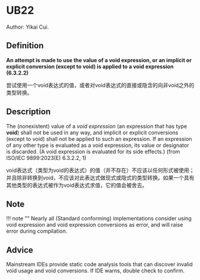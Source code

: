 # UB22

Author: Yikai Cui.

## Definition

**An attempt is made to use the value of a void expression, or an implicit or explicit conversion (except to void) is applied to a void expression (6.3.2.2)**

尝试使用一个void表达式的值，或者对void表达式的直接或隐含的向非void之外的类型转换。

## Description

The (nonexistent) value of a _void expression_ (an expression that has type **void**) shall not be used in any way, and implicit or explicit conversions (except to void) shall not be applied to such an expression. If an expression of any other type is evaluated as a void expression, its value or designator is discarded. (A void expression is evaluated for its side effects.) (from ISO/IEC 9899:2023(E) 6.3.2.2, 1)

void表达式（类型为void的表达式）的值（并不存在）不应该以任何形式被使用；并且除非转换到void，不应该对此表达式做现式或隐式的类型转换。如果一个具有其他类型的表达式被作为void表达式求值，它的值会被舍去。

## Note

!!! note "" 
    Nearly all (Standard conforming) implementations consider using void expression and void expression conversions as error, and will raise error during compilation.


## Advice

Mainstream IDEs provide static code analysis tools that can discover invalid void usage and void conversions. If IDE warns, double check to confirm.